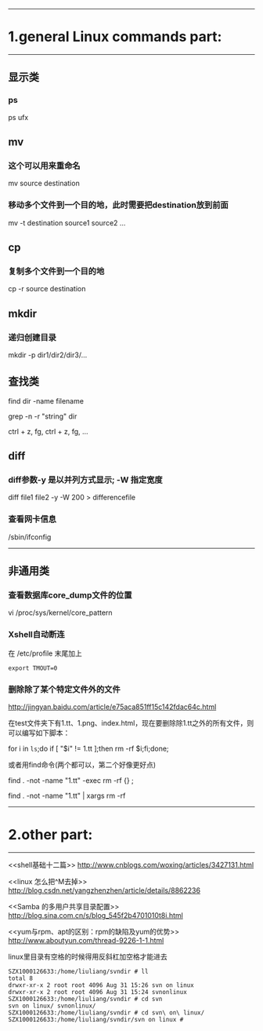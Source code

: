 
----------------------------------------------------------------------------------------------------
# 1.general Linux commands part:
----------------------------------------------------------------------------------------------------

## 显示类
### ps
ps ufx

## mv

### 这个可以用来重命名
mv source destination

### 移动多个文件到一个目的地，此时需要把destination放到前面
mv -t destination source1 source2 ...

## cp

### 复制多个文件到一个目的地
cp -r source destination

## mkdir

### 递归创建目录
mkdir -p dir1/dir2/dir3/...



## 查找类
find dir -name filename

grep -n -r "string" dir


ctrl + z, fg, ctrl + z, fg, ...

## diff
### diff参数-y 是以并列方式显示; -W 指定宽度
diff file1 file2 -y -W 200 > differencefile


### 查看网卡信息
/sbin/ifconfig

----------------------------------------------------------------------------------------------------

## 非通用类

### 查看数据库core_dump文件的位置
vi /proc/sys/kernel/core_pattern

### Xshell自动断连
在 /etc/profile 末尾加上 
```
export TMOUT=0
```

### 删除除了某个特定文件外的文件

http://jingyan.baidu.com/article/e75aca851ff15c142fdac64c.html


在test文件夹下有1.tt、1.png、index.html，现在要删除除1.tt之外的所有文件，则可以编写如下脚本：

for i in `ls`;do if [ "$i" != 1.tt ];then rm -rf $i;fi;done;

或者用find命令(两个都可以，第二个好像更好点)

find . -not -name "1.tt" -exec rm -rf {} \;

find . -not -name "1.tt" | xargs rm -rf


----------------------------------------------------------------------------------------------------
# 2.other part:
----------------------------------------------------------------------------------------------------
<<shell基础十二篇>>
http://www.cnblogs.com/woxing/articles/3427131.html

<<linux 怎么把^M去掉>> 
http://blog.csdn.net/yangzhenzhen/article/details/8862236

<<Samba 的多用户共享目录配置>>
http://blog.sina.com.cn/s/blog_545f2b4701010t8i.html

<<yum与rpm、apt的区别：rpm的缺陷及yum的优势>>
http://www.aboutyun.com/thread-9226-1-1.html

linux里目录有空格的时候得用反斜杠加空格才能进去
```
SZX1000126633:/home/liuliang/svndir # ll
total 8
drwxr-xr-x 2 root root 4096 Aug 31 15:26 svn on linux
drwxr-xr-x 2 root root 4096 Aug 31 15:24 svnonlinux
SZX1000126633:/home/liuliang/svndir # cd svn
svn on linux/ svnonlinux/   
SZX1000126633:/home/liuliang/svndir # cd svn\ on\ linux/
SZX1000126633:/home/liuliang/svndir/svn on linux # 
```
